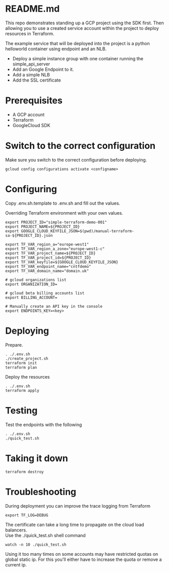 # README.md
This repo demonstrates standing up a GCP project using the SDK first. 
Then allowing you to use a created service account within the project to deploy resources in Terraform.

The example service that will be deployed into the project is a python helloworld container using endpoint and an NLB.  

* Deploy a simple instance group with one container running the simple_api_server
* Add an Google Endpoint to it.  
* Add a simple NLB
* Add the SSL certificate

# Prerequisites
* A GCP account
* Terraform
* GoogleCloud SDK

# Switch to the correct configuration 
Make sure you switch to the correct configuration before deploying.
```
gcloud config configurations activate <configname>
```

# Configuring 
Copy .env.sh.template to .env.sh and fill out the values.

Overriding Terraform environment with your own values. 
```
export PROJECT_ID="simple-terraform-demo-001"
export PROJECT_NAME=${PROJECT_ID}
export GOOGLE_CLOUD_KEYFILE_JSON=$(pwd)/manual-terraform-sa-${PROJECT_ID}.json

export TF_VAR_region_a="europe-west1"
export TF_VAR_region_a_zone="europe-west1-c"
export TF_VAR_project_name=${PROJECT_ID}
export TF_VAR_project_id=${PROJECT_ID}
export TF_VAR_keyfile=${GOOGLE_CLOUD_KEYFILE_JSON}
export TF_VAR_endpoint_name="cntfdemo"
export TF_VAR_domain_name="domain.uk"

# gcloud organizations list
export ORGANIZATION_ID=

# gcloud beta billing accounts list
export BILLING_ACCOUNT=

# Manually create an API key in the console
export ENDPOINTS_KEY=<key>
```

# Deploying
Prepare.
```
. ./.env.sh
./create_project.sh
terraform init
terraform plan
```

Deploy the resources 
```
. ./.env.sh
terraform apply
```

# Testing 
Test the endpoints with the following 
```
. ./.env.sh
./quick_test.sh
```

# Taking it down

```
terraform destroy
```


# Troubleshooting
During deployment you can improve the trace logging from Terraform

```
export TF_LOG=DEBUG
```

The certificate can take a long time to propagate on the cloud load balancers.  
Use the ./quick_test.sh shell command

```
watch -n 10 ./quick_test.sh
```

Using it too many times on some accounts may have restricted quotas on global static ip. 
For this you'll either have to increase the quota or remove a current ip.
